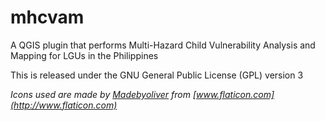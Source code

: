 # mhcvam
A QGIS plugin that performs Multi-Hazard Child Vulnerability Analysis and Mapping for LGUs in the Philippines

This is released under the GNU General Public License (GPL) version 3

*Icons used are made by [Madebyoliver](http://www.flaticon.com/authors/madebyoliver) from [www.flaticon.com](http://www.flaticon.com)*
